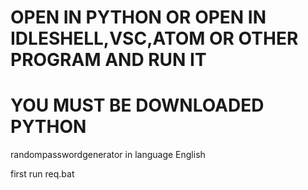 # OPEN IN PYTHON OR OPEN IN IDLESHELL,VSC,ATOM OR OTHER PROGRAM AND RUN IT
# YOU MUST BE DOWNLOADED PYTHON
randompasswordgenerator in language English


first run req.bat

